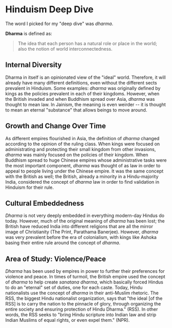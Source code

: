 # Hinduism Deep Dive

The word I picked for my "deep dive" was *dharma*. 

**Dharma** is defined as:
> The idea that each person has a natural role or place in the world; also the notion of world interconnectedness. 

## Internal Diversity
Dharma in itself is an opinionated view of the "ideal" world. Therefore, it will already have many different definitions, even without the different sects prevalent in Hinduism. Some examples: *dharma* was originally defined by kings as the policies prevalent in each of their kingdoms. However, when the British invaded and when Buddhism spread over Asia, *dharma* was thought to mean law. In Jainism, the meaning is even weirder -- it is thought to mean an eternal "substance"
that allows beings to move around. 
## Growth and Change Over Time
As different empires flourished in Asia, the definition of *dharma* changed according to the opinion of the ruling class. When kings were focused on administrating and protecting their small kingdom from other invasions, *dharma* was mainly focused on the policies of their kingdom. When Buddhism spread to huge Chinese empires whose administrative tasks were the most important component, *dharma* was thought of as law in order to appeal to people living under the Chinese
empire. It was the same concept with the British as well; the British, already a minority in a Hindu-majority India, considered the concept of *dharma* law in order to find validation in Hinduism for their rule. 
## Cultural Embeddedness
*Dharma* is not very deeply embedded in everything modern-day Hindus do today. However, much of the original meaning of *dharma* has been lost; the British have reduced India into different religions that are all the mirror image of Christianity (The Print, Parathama Banerjee). However, *dharma* was very prevalent before the era of colonialism, with kings like Ashoka basing their entire rule around the concept of *dharma*. 
## Area of Study: Violence/Peace
*Dharma* has been used by empires in power to further their preferences for violence and peace. In times of turmoil, the British empire used the concept of *dharma* to help create *sanatana dharma*, which basically forced Hindus to do an "eternal" set of duties, one for each caste. Today, Hindu nationalists use the concept of *dharma* in their anti-Muslim rhetoric. The RSS, the biggest Hindu nationalist organization, says that "the ideal [of the RSS] is to carry the nation to
the pinnacle of glory, through organizing the entire society and ensuring protection of Hindu Dharma." (RSS). In other words, the RSS seeks to "bring Hindu scripture into Indian law and strip Indian Muslims of equal rights, or even expel them." (NPR). 
